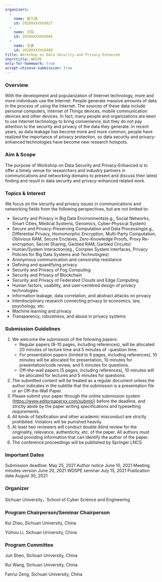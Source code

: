 ```yaml
---
organizers:
  -
    name: 曾凡瑞
    id: 2020XXXXXXX027
  -
    name: 沈军
    id: 2020XXXXXXX066
  -
    name: 汪睿
    id: 2020XXXXXXX089
title: Workshop on Data Security and Privacy-Enhanced
shorttitle: WDSPE
only-for-homework: true
accept-chinese-submission: true
---
```


### Overview

With the development and popularization of Internet technology, more and more individuals use the Internet. People generate massive amounts of data in the process of using the Internet. The sources of these data include personal computers, Internet of Things devices, mobile communication devices and other devices. In fact, many people and organizations are keen to use Internet technology to bring convenience, but they do not pay attention to the security and privacy of the data they generate. In recent years, as data leakage has become more and more common, people have realized the importance of privacy protection, so data security and privacy-enhanced technologies have become new research hotspots.

### Aim & Scope

The purpose of Workshop on Data Security and Privacy-Enhanced is to offer a timely venue for researchers and industry partners in communications and networking domains to present and discuss their latest finding and result in data security and privacy-enhanced related work.

### Topics & Interest

We focus on the security and privacy issues in communications and networking fields from the following perspectives, but are not limited to:

- Security and Privacy in Big Data Environments(e.g., Social Networks, Smart Cities, Medical Systems, Genomics, Cyber-Physical System)
- Secure and Privacy-Preserving Computation and Data Processing(e.g., Differential Privacy, Homomorphic Encryption, Multi-Party Computation, Oblivious RAM, Secure Enclaves,  Zero-Knowledge Proofs, Proxy Re-encryption, Secret Sharing, Garbled RAM, Garbled Circuits)
- Human/System Interaction(eg., Complex System Interfaces, Privacy Policies for Big Data Systems and Technologies)
- Anonymous communication and censorship resistance
- Defining and quantifying privacy
- Security and Privacy of Fog Computing
- Security and Privacy of Blockchain
- Security and Privacy of Federated Clouds and Edge Computing
- Human factors, usability, and user-centered design of privacy technologies
- Information leakage, data correlation, and abstract attacks on privacy
- Interdisciplinary research connecting privacy to economics, law, psychology, etc.
- Machine learning and privacy
- Transparency, robustness, and abuse in privacy systems

### Submission Guidelines

1. We welcome the submission of the following papers:
   - Regular papers (8-10 pages, including references), will be allocated 20 minutes of lecture time and 5 minutes of -question time.
   - For presentation papers (limited to 6 pages, including references), 10 minutes will be allocated for presentation, 10 minutes for presentation/code review, and 5 minutes for questions.
   - Off-the-wall papers (5 pages, including references), 10 minutes will be allocated for lectures and 5 minutes for questions.
2. The submitted content will be treated as a regular document unless the author indicates in the subtitle that the submission is a presentation file or an Off-the-Wall Paper.
3. Please submit your paper through the online submission system (https://www.editorpaperxx.com/submit/) before the deadline, and strictly abide by the paper writing specifications and typesetting requirements.
4. All kinds of falsification and other academic misconduct are strictly prohibited. Violators will be punished heavily.
5. At least two reviewers will conduct double-blind review for the originality, relevance, authenticity, etc. of the paper. All authors must avoid providing information that can identify the author of the paper.
6. The conference proceedings will be published by Springer LNCS.

### Important Dates

Submission deadline: May 25, 2021
Author notice June 10, 2021
Meeting minutes version June 20, 2021
WDSPE seminar July 15, 2021
Publication date August 30, 2021

### Organizer

Sichuan University，School of Cyber Science and Engineering

### Program Chairperson/Seminar Chairperson

Kui Zhao, Sichuan University, China

Yizhou Li, Sichuan University, China

### Program Committee

Jun Shen, Sichuan University, China

Rui Wang, Sichuan University, China

Fanrui Zeng, Sichuan University, China